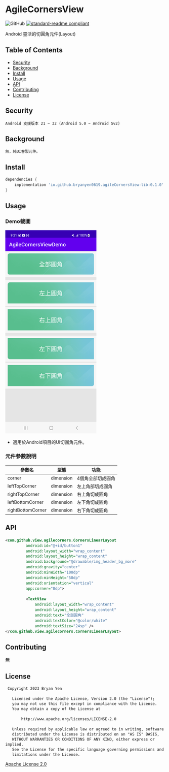 # AgileCornersView

![GitHub](https://img.shields.io/github/license/BryanYen0619/AgileCornersView)
[![standard-readme compliant](https://img.shields.io/badge/readme%20style-standard-brightgreen.svg?style=flat-square)](https://github.com/RichardLitt/standard-readme)


Android 靈活的切圓角元件(Layout)

## Table of Contents

- [Security](#security)
- [Background](#background)
- [Install](#install)
- [Usage](#usage)
- [API](#api)
- [Contributing](#contributing)
- [License](#license)

## Security
	Android 支援版本 21 ~ 32 (Android 5.0 ~ Android Sv2)

## Background
	無，純UI客製元件。

## Install
```groovy
dependencies {
	implementation 'io.github.bryanyen0619.agileCornersView-lib:0.1.0'
}

```

## Usage

### Demo截圖
<img src="https://github.com/BryanYen0619/AgileCornersView/blob/main/app/src/main/java/com/cathaysec/view/agilecorners/screenshot/Screenshot_20230213_092150.png" height="640px" width="288px" >

* 適用於Android項目的UI切圓角元件。

### 元件參數說明
| 參數名 | 型態 | 功能 | 
| -------- | -------- | -------- |
| corner | dimension| 4個角全部切成圓角|
| leftTopCorner | dimension| 左上角部切成圓角|
| rightTopCorner | dimension| 右上角切成圓角|
| leftBottomCorner | dimension| 左下角切成圓角|
| rightBottomCorner | dimension| 右下角切成圓角|

## API
```xml
<com.github.view.agilecorners.CornersLinearLayout
         android:id="@+id/button1"
         android:layout_width="wrap_content"
         android:layout_height="wrap_content"
         android:background="@drawable/img_header_bg_more"
         android:gravity="center"
         android:minWidth="100dp"
         android:minHeight="50dp"
         android:orientation="vertical"
         app:corner="8dp">

         <TextView
             android:layout_width="wrap_content"
             android:layout_height="wrap_content"
             android:text="全部圓角"
             android:textColor="@color/white"
             android:textSize="24sp" />
</com.github.view.agilecorners.CornersLinearLayout>
```

## Contributing

無

## License
```
 Copyright 2023 Bryan Yen

   Licensed under the Apache License, Version 2.0 (the "License");
   you may not use this file except in compliance with the License.
   You may obtain a copy of the License at

       http://www.apache.org/licenses/LICENSE-2.0

   Unless required by applicable law or agreed to in writing, software
   distributed under the License is distributed on an "AS IS" BASIS,
   WITHOUT WARRANTIES OR CONDITIONS OF ANY KIND, either express or implied.
   See the License for the specific language governing permissions and
   limitations under the License.
```
[Apache License 2.0](../main/LICENSE)
